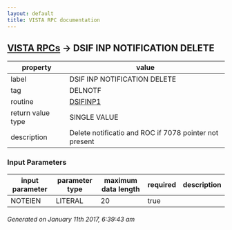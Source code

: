 ```yaml
---
layout: default
title: VISTA RPC documentation
---
```




## [VISTA RPCs](TableOfContent.md) &#8594; DSIF INP NOTIFICATION DELETE 

 property | value 
--- | --- 
 label | DSIF INP NOTIFICATION DELETE
 tag | DELNOTF
 routine | [DSIFINP1](http://code.osehra.org/dox/Routine_DSIFINP1_source.html)
 return value type | SINGLE VALUE
 description | Delete notificatio and ROC if 7078 pointer not present

### Input Parameters

| input parameter | parameter type | maximum data length | required | description | 
| --- | --- | --- | --- | --- | 
| NOTEIEN | LITERAL | 20 | true |  | 




 ###### Generated on January 11th 2017, 6:39:43 am
